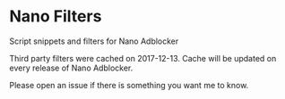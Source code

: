 # Nano Filters

Script snippets and filters for Nano Adblocker

Third party filters were cached on 2017-12-13. Cache will be updated on every 
release of Nano Adblocker. 

Please open an issue if there is something you want me to know. 
